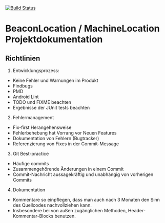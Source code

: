 [![Build Status](http://ci.asdfd.de/buildStatus/icon?job=BeaconLocation)](http://ci.asdfd.de/job/BeaconLocation)

# BeaconLocation / MachineLocation Projektdokumentation

## Richtlinien
1. Entwicklungsprozess:
  * Keine Fehler und Warnungen im Produkt
  * Findbugs
  * PMD
  * Android Lint
  * TODO und FIXME beachten
  * Ergebnisse der JUnit tests beachten

2. Fehlermanagement
  * Fix-first Herangehensweise
  * Fehlerbehebung hat Vorrang vor Neuen Features
  * Dokumentation von Fehlern (Bugtracker)
  * Referenzierung von Fixes in der Commit-Message

3. Git Best-practice
  * Häufige commits
  * Zusammengehörende Änderungen in einem Commit
  * Commit-Nachricht aussagekräftig und unabhängig von vorherigen Commits

4. Dokumentation
  * Kommentare so einpflegen, dass man auch nach 3 Monaten den Sinn des
    Quellcodes nachvollziehen kann.
  * Insbesondere bei von außen zugänglichen Methoden, Header-Kommentar-Blocks
    benutzen.
